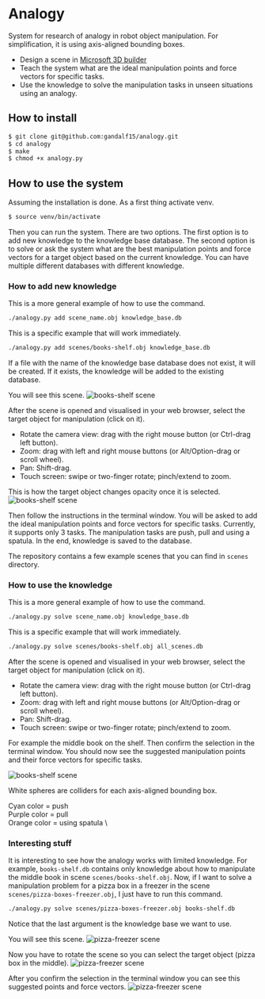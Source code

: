 # Analogy
System for research of analogy in robot object manipulation.
For simplification, it is using axis-aligned bounding boxes.

- Design a scene in [Microsoft 3D builder](https://www.microsoft.com/en-gb/p/3d-builder/9wzdncrfj3t6?activetab=pivot:overviewtab)
- Teach the system what are the ideal manipulation points and force vectors for specific tasks.
- Use the knowledge to solve the manipulation tasks in unseen situations using an analogy.

## How to install

```bash
$ git clone git@github.com:gandalf15/analogy.git
$ cd analogy
$ make
$ chmod +x analogy.py
```

## How to use the system
Assuming the installation is done. As a first thing activate venv.

```bash
$ source venv/bin/activate
```
Then you can run the system. There are two options. The first option is to add new knowledge to the knowledge base database.
The second option is to solve or ask the system what are the best manipulation points and force vectors for a target object based on the current knowledge.
You can have multiple different databases with different knowledge.

### How to add new knowledge

This is a more general example of how to use the command.
```bash
./analogy.py add scene_name.obj knowledge_base.db
```

This is a specific example that will work immediately.
```bash
./analogy.py add scenes/books-shelf.obj knowledge_base.db
```

If a file with the name of the knowledge base database does not exist, it will be created.
If it exists, the knowledge will be added to the existing database.

You will see this scene.
![books-shelf scene](https://github.com/gandalf15/analogy/blob/master/images/books-shelf.png)

After the scene is opened and visualised in your web browser, select the target object for manipulation (click on it).

- Rotate the camera view: drag with the right mouse button (or Ctrl-drag left button).
- Zoom: drag with left and right mouse buttons (or Alt/Option-drag or scroll wheel).
- Pan: Shift-drag.
- Touch screen: swipe or two-finger rotate; pinch/extend to zoom.

This is how the target object changes opacity once it is selected.
![books-shelf scene](https://github.com/gandalf15/analogy/blob/master/images/books-shelf-2.png)

Then follow the instructions in the terminal window.
You will be asked to add the ideal manipulation points and force vectors for specific tasks.
Currently, it supports only 3 tasks. The manipulation tasks are push, pull and using a spatula.
In the end, knowledge is saved to the database.

The repository contains a few example scenes that you can find in `scenes` directory.

### How to use the knowledge

This is a more general example of how to use the command.
```bash
./analogy.py solve scene_name.obj knowledge_base.db
```

This is a specific example that will work immediately.
```bash
./analogy.py solve scenes/books-shelf.obj all_scenes.db
```

After the scene is opened and visualised in your web browser, select the target object for manipulation (click on it).

- Rotate the camera view: drag with the right mouse button (or Ctrl-drag left button).
- Zoom: drag with left and right mouse buttons (or Alt/Option-drag or scroll wheel).
- Pan: Shift-drag.
- Touch screen: swipe or two-finger rotate; pinch/extend to zoom.

For example the middle book on the shelf. Then confirm the selection in the terminal window.
You should now see the suggested manipulation points and their force vectors for specific tasks.

![books-shelf scene](https://github.com/gandalf15/analogy/blob/master/images/books-shelf-3.png)

White spheres are colliders for each axis-aligned bounding box.

Cyan color = push \
Purple color = pull \
Orange color = using spatula \

### Interesting stuff

It is interesting to see how the analogy works with limited knowledge.
For example, `books-shelf.db` contains only knowledge about how to manipulate the middle book in scene `scenes/books-shelf.obj`.
Now, if I want to solve a manipulation problem for a pizza box in a freezer in the scene `scenes/pizza-boxes-freezer.obj`, I just have to run this command.

```bash
./analogy.py solve scenes/pizza-boxes-freezer.obj books-shelf.db
```

Notice that the last argument is the knowledge base we want to use.

You will see this scene.
![pizza-freezer scene](https://github.com/gandalf15/analogy/blob/master/images/pizza-freezer.png)

Now you have to rotate the scene so you can select the target object (pizza box in the middle).
![pizza-freezer scene](https://github.com/gandalf15/analogy/blob/master/images/pizza-freezer-2.png)

After you confirm the selection in the terminal window you can see this suggested points and force vectors.
![pizza-freezer scene](https://github.com/gandalf15/analogy/blob/master/images/pizza-freezer-3.png)